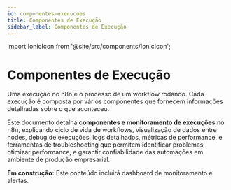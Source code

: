 ```yaml
---
id: componentes-execucoes
title: Componentes de Execução
sidebar_label: Componentes de Execução
---
```

import IonicIcon from '@site/src/components/IonicIcon';

# <IonicIcon name="analytics-outline" size={32} /> Componentes de Execução

Uma execução no n8n é o processo de um workflow rodando. Cada execução é composta por vários componentes que fornecem informações detalhadas sobre o que aconteceu.

Este documento detalha **componentes e monitoramento de execuções** no n8n, explicando ciclo de vida de workflows, visualização de dados entre nodes, debug de execuções, logs detalhados, métricas de performance, e ferramentas de troubleshooting que permitem identificar problemas, otimizar performance, e garantir confiabilidade das automações em ambiente de produção empresarial.

<div class="em-construcao">
  <IonicIcon name="construct-outline" size={16} /> 
  <strong>Em construção:</strong> Este conteúdo incluirá dashboard de monitoramento e alertas.
</div>
